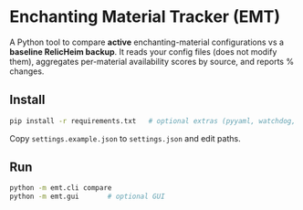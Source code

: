 # Enchanting Material Tracker (EMT)

A Python tool to compare **active** enchanting-material configurations vs a **baseline RelicHeim backup**. 
It reads your config files (does not modify them), aggregates per-material availability scores by source, and reports % changes.

## Install
```bash
pip install -r requirements.txt   # optional extras (pyyaml, watchdog, jsonschema, pandas, reportlab)
```
Copy `settings.example.json` to `settings.json` and edit paths.

## Run
```bash
python -m emt.cli compare
python -m emt.gui       # optional GUI
```
